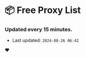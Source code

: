 # :package: Free Proxy List
### Updated every 15 minutes.

- Last updated: `2024-08-26 06:42`

:heart:
